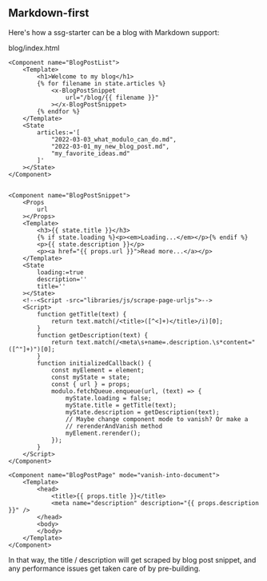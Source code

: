 Markdown-first
-------------------------------

Here's how a ssg-starter can be a blog with Markdown support:


blog/index.html



    <Component name="BlogPostList">
        <Template>
            <h1>Welcome to my blog</h1>
            {% for filename in state.articles %}
                <x-BlogPostSnippet
                    url="/blog/{{ filename }}"
                ></x-BlogPostSnippet>
            {% endfor %}
        </Template>
        <State
            articles:='[
                "2022-03-03_what_modulo_can_do.md",
                "2022-03-01_my_new_blog_post.md",
                "my_favorite_ideas.md"
            ]'
        ></State>
    </Component>


    <Component name="BlogPostSnippet">
        <Props
            url
        ></Props>
        <Template>
            <h3>{{ state.title }}</h3>
            {% if state.loading %}<p><em>Loading...</em></p>{% endif %}
            <p>{{ state.description }}</p>
            <p><a href="{{ props.url }}">Read more...</a></p>
        </Template>
        <State
            loading:=true
            description=''
            title=''
        ></State>
        <!--<Script -src="libraries/js/scrape-page-urljs">-->
        <Script>
            function getTitle(text) {
                return text.match(/<title>([^<]+)</title>/i)[0];
            }
            function getDescription(text) {
                return text.match(/<meta\s+name=.description.\s*content="([^"]+)")[0];
            }
            function initializedCallback() {
                const myElement = element;
                const myState = state;
                const { url } = props;
                modulo.fetchQueue.enqueue(url, (text) => {
                    myState.loading = false;
                    myState.title = getTitle(text);
                    myState.description = getDescription(text);
                    // Maybe change component mode to vanish? Or make a
                    // rerenderAndVanish method
                    myElement.rerender();
                });
            }
        </Script>
    </Component>

    <Component name="BlogPostPage" mode="vanish-into-document">
        <Template>
            <head>
                <title>{{ props.title }}</title>
                <meta name="description" description="{{ props.description }}" />
            </head>
            <body>
            </body>
        </Template>
    </Component>


In that way, the title / description will get scraped by blog post snippet, and
any performance issues get taken care of by pre-building.


